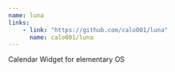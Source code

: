 ```yaml
---
name: luna
links: 
    - link: "https://github.com/calo001/luna"
      name: calo001/luna
---
```

<p>Calendar Widget for elementary OS</p>